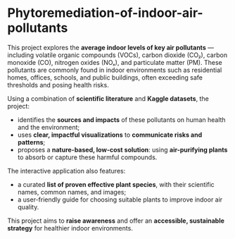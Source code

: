 # Phytoremediation-of-indoor-air-pollutants
This project explores the **average indoor levels of key air pollutants** — including volatile organic compounds (VOCs), carbon dioxide (CO₂), carbon monoxide (CO), nitrogen oxides (NOₓ), and particulate matter (PM). These pollutants are commonly found in indoor environments such as residential homes, offices, schools, and public buildings, often exceeding safe thresholds and posing health risks. 

Using a combination of **scientific literature** and **Kaggle datasets**, the project:
- identifies the **sources and impacts** of these pollutants on human health and the environment;
- uses **clear, impactful visualizations** to **communicate risks and patterns**;
- proposes a **nature-based, low-cost solution**: using **air-purifying plants** to absorb or capture these harmful compounds.

The interactive application also features:
- a curated **list of proven effective plant species**, with their scientific names, common names, and images;
- a user-friendly guide for choosing suitable plants to improve indoor air quality.

This project aims to **raise awareness** and offer an **accessible, sustainable strategy** for healthier indoor environments.

